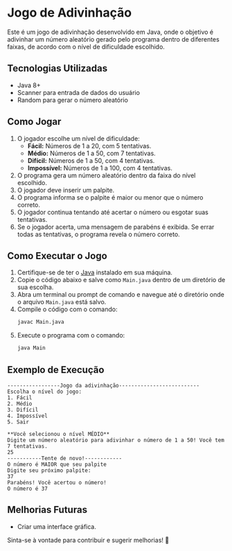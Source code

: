 # Jogo de Adivinhação

Este é um jogo de adivinhação desenvolvido em Java, onde o objetivo é adivinhar um número aleatório gerado pelo programa dentro de diferentes faixas, de acordo com o nível de dificuldade escolhido.

## Tecnologias Utilizadas
- Java 8+
- Scanner para entrada de dados do usuário
- Random para gerar o número aleatório

## Como Jogar
1. O jogador escolhe um nível de dificuldade:
   - **Fácil:** Números de 1 a 20, com 5 tentativas.
   - **Médio:** Números de 1 a 50, com 7 tentativas.
   - **Difícil:** Números de 1 a 50, com 4 tentativas.
   - **Impossível:** Números de 1 a 100, com 4 tentativas.
2. O programa gera um número aleatório dentro da faixa do nível escolhido.
3. O jogador deve inserir um palpite.
4. O programa informa se o palpite é maior ou menor que o número correto.
5. O jogador continua tentando até acertar o número ou esgotar suas tentativas.
6. Se o jogador acerta, uma mensagem de parabéns é exibida. Se errar todas as tentativas, o programa revela o número correto.

## Como Executar o Jogo
1. Certifique-se de ter o [Java](https://www.java.com/pt-BR/) instalado em sua máquina.
2. Copie o código abaixo e salve como `Main.java` dentro de um diretório de sua escolha.
3. Abra um terminal ou prompt de comando e navegue até o diretório onde o arquivo `Main.java` está salvo.
4. Compile o código com o comando:
   ```sh
   javac Main.java
   ```
5. Execute o programa com o comando:
   ```sh
   java Main
   ```

## Exemplo de Execução
```
-----------------Jogo da adivinhação--------------------------
Escolha o nível do jogo:
1. Fácil
2. Médio
3. Difícil
4. Impossível
5. Sair

**Você selecionou o nível MÉDIO**
Digite um número aleatório para adivinhar o número de 1 a 50! Você tem 7 tentativas.
25
-----------Tente de novo!------------
O número é MAIOR que seu palpite
Digite seu próximo palpite:
37
Parabéns! Você acertou o número!
O número é 37
```

## Melhorias Futuras
- Criar uma interface gráfica.


Sinta-se à vontade para contribuir e sugerir melhorias! 🎯

